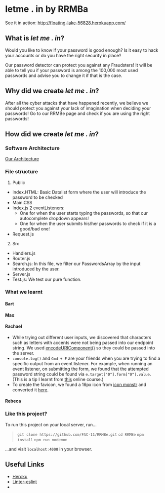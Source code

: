 # letme . in by RRMBa

See it in action: http://floating-lake-56828.herokuapp.com/

## What is *let me . in*?

Would you like to know if your password is good enough? Is it easy to hack your accounts or do you have the right security in place?  

Our password detector can protect you against any Fraudsters! It will be able to tell you if your password is among the 100,000 most used passwords and advise you to change it if that is the case.  


## Why did we create *let me . in*?

After all the cyber attacks that have happened recently, we believe we should protect you against your lack of imagination when deciding your passwords! Go to our RRMBe page and check if you are using the right passwords!  

## How did we create *let me . in*?

### Software Architecture

[Our Architecture](https://github.com/FAC-11/RRMBe/blob/master/readme-images/IMG_2948.jpg?raw=true![](https://i.imgur.com/doH7X2y.jpg))

### File structure

1. Public
* Index.HTML: Basic Datalist form where the user will introduce the password to be checked
* Main.CSS
* Index.js
    2 eventListeners:  
    - One for when the user starts typing the passwords, so that our autocomplete dropdown appears!  
    - One for when the user submits his/her passwords to check if it is a good/bad one!  
* Request.js  

2. Src
* Handlers.js
* Router.js
* Search.js: In this file, we filter our PasswordsArray by the input introduced by the user.
* Server.js
* Test.js: We test our pure function.



### What we learnt

#### Bart
#### Max
#### Rachael
* While trying out different user inputs, we discovered that characters such as letters with accents were not being passed into our endpoint string. We used [encodeURIComponent()](https://developer.mozilla.org/en-US/docs/Web/JavaScript/Reference/Global_Objects/encodeURIComponent) so they could be passed into the server.
* `console.log()` and `Cmd + F` are your friends when you are trying to find a specific output from an event listener. For example, when running an event listener, on submitting the form, we found that the attempted password string could be found via `e.target["0"].form["0"].value`. (This is a tip I learnt from [this](https://www.futurelearn.com/courses/electronic-music-tools) online course.)
* To create the favicon, we found a 16px icon from [icon monstr](https://iconmonstr.com/) and converted it [here](http://www.favicon-generator.org/).

#### Rebeca

### Like this project?
To run this project on your local server, run...
>`git clone https://github.com/FAC-11/RRMBe.git`
>`cd RRMBe`
>`npm install`
>`npm run nodemon`

...and visit `localhost:4000` in your browser.


## Useful Links
* [Heroku](https://github.com/FAC-11/research/blob/master/week4/Deployment.md)  
* [Linter-eslint](https://atom.io/packages/linter-eslint)  
*
